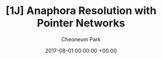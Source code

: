 ---
layout: post
title:  "[1J] Anaphora Resolution with Pointer Networks"
date:   2017-08-01 00:00:00 +00:00
categories: journal
author: "Cheoneum Park"
authors: "Changki Lee, Sangkeun Jung, <strong>Cheoneum Park</strong>"
venue: "Pattern Recognition Letters"
paper: https://www.sciencedirect.com/science/article/abs/pii/S0167865517301630
---